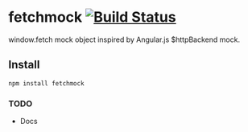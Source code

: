 # fetchmock [![Build Status](https://travis-ci.org/mvader/fetchmock.svg)](https://travis-ci.org/mvader/fetchmock)
window.fetch mock object inspired by Angular.js $httpBackend mock.

## Install
```
npm install fetchmock
```

### TODO
* Docs
